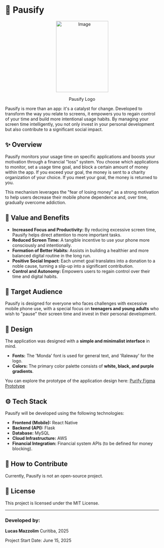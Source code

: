# 📱 Pausify

<p align = "center">
  <img width="171" height="233" alt="Image" align = "center" src="https://github.com/user-attachments/assets/fb1ce335-cdaa-477a-a65c-9aa4b5881fac" />
</p>

<p align = "center">
  Pausify Logo
</p>

Pausify is more than an app: it's a catalyst for change. Developed to transform the way you relate to screens, it empowers you to regain control of your time and build more intentional usage habits. By managing your screen time intelligently, you not only invest in your personal development but also contribute to a significant social impact.

## ✨ Overview

Pausify monitors your usage time on specific applications and boosts your motivation through a financial "loss" system. You choose which applications to monitor, set a usage time goal, and block a certain amount of money within the app. If you exceed your goal, the money is sent to a charity organization of your choice. If you meet your goal, the money is returned to you.

This mechanism leverages the "fear of losing money" as a strong motivation to help users decrease their mobile phone dependence and, over time, gradually overcome addiction.

## 🚀 Value and Benefits

* **Increased Focus and Productivity:** By reducing excessive screen time, Pausify helps direct attention to more important tasks.
* **Reduced Screen Time:** A tangible incentive to use your phone more consciously and intentionally.
* **Formation of Better Habits:** Assists in building a healthier and more balanced digital routine in the long run.
* **Positive Social Impact:** Each unmet goal translates into a donation to a noble cause, turning a slip-up into a significant contribution.
* **Control and Autonomy:** Empowers users to regain control over their time and digital habits.

## 👥 Target Audience

Pausify is designed for everyone who faces challenges with excessive mobile phone use, with a special focus on **teenagers and young adults** who wish to "pause" their screen time and invest in their personal development.

## 🎨 Design

The application was designed with a **simple and minimalist interface** in mind.
* **Fonts:** The 'Monda' font is used for general text, and 'Raleway' for the logo.
* **Colors:** The primary color palette consists of **white, black, and purple gradients**.

You can explore the prototype of the application design here: [Purify Figma Prototype](https://www.figma.com/proto/SaZIOrFftZdfg2i7M8umPA/Purify?node-id=0-1&t=Bmi5SrxsjgrqJw6w-1)

## ⚙️ Tech Stack

Pausify will be developed using the following technologies:

* **Frontend (Mobile):** React Native
* **Backend (API):** Flask
* **Database:** MySQL
* **Cloud Infrastructure:** AWS
* **Financial Integration:** Financial system APIs (to be defined for money blocking).

## 🤝 How to Contribute

Currently, Pausify is not an open-source project.

## 📄 License

This project is licensed under the MIT License.

---

### **Developed by:**

**Lucas Mazzolim**
Curitiba, 2025

Project Start Date: June 15, 2025
